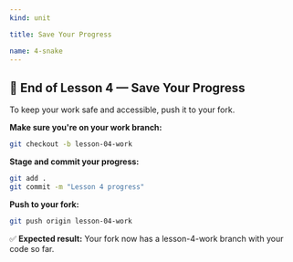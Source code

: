 ```yaml
---
kind: unit

title: Save Your Progress

name: 4-snake
---
```


## 🎯 End of Lesson 4 — Save Your Progress

To keep your work safe and accessible, push it to your fork.

**Make sure you're on your work branch:**
```bash
git checkout -b lesson-04-work
```

**Stage and commit your progress:**
```bash
git add .
git commit -m "Lesson 4 progress"
```

**Push to your fork:**
```bash
git push origin lesson-04-work
```

✅ **Expected result:** Your fork now has a lesson-4-work branch with your code so far.

